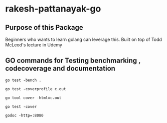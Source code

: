 # rakesh-pattanayak-go

## Purpose of this Package

Beginners who wants to learn golang can leverage this. Built on top of Todd McLeod's lecture in Udemy

## GO commands for Testing  benchmarking , codecoverage and documentation

```go test -bench .```

```go test -coverprofile c.out```
   
```go tool cover -html=c.out```

```go test -cover ```

```godoc -http=:8080```
